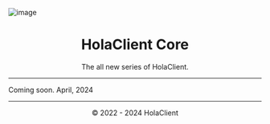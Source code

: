 ![image](https://github.com/HolaClient/Core/assets/102372274/e94cc3e1-7621-4740-a027-80e972f7d6e0)

<h1 align="center" dir="auto">HolaClient Core</h1>
<p align="center">
The all new series of HolaClient.
</p>

---

Coming soon.
April, 2024

---

<p align="center">
© 2022 - 2024 HolaClient
</p>
